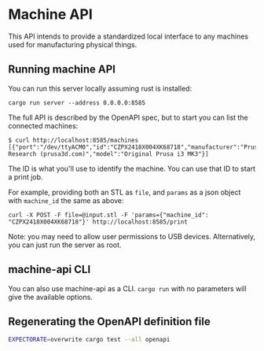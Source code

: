 # Machine API

This API intends to provide a standardized local interface to any machines used for manufacturing physical things.


## Running machine API

You can run this server locally assuming rust is installed:

```
cargo run server --address 0.0.0.0:8585
```

The full API is described by the OpenAPI spec, but to start you can list the connected machines:

```
$ curl http://localhost:8585/machines
[{"port":"/dev/ttyACM0","id":"CZPX2418X004XK68718","manufacturer":"Prusa Research (prusa3d.com)","model":"Original Prusa i3 MK3"}]
```

The ID is what you'll use to identify the machine. You can use that ID to start a print job. 

For example, providing both an STL as `file`, and `params` as a json object with `machine_id` the same as above:

```
curl -X POST -F file=@input.stl -F 'params={"machine_id": "CZPX2418X004XK68718"}' http://localhost:8585/print
```

Note: you may need to allow user permissions to USB devices. Alternatively, you can just run the server as root.

## machine-api CLI

You can also use machine-api as a CLI. `cargo run` with no parameters will give the available options.

## Regenerating the OpenAPI definition file

```bash
EXPECTORATE=overwrite cargo test --all openapi
```